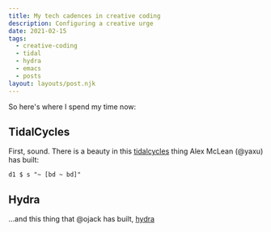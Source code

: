 ```yaml
---
title: My tech cadences in creative coding
description: Configuring a creative urge 
date: 2021-02-15
tags:
  - creative-coding
  - tidal
  - hydra
  - emacs
  - posts
layout: layouts/post.njk
---
```

So here's where I spend my time now:

## TidalCycles

First, sound. There is a beauty in this [tidalcycles](https://tidalcycles.org/Welcome) thing Alex McLean (@yaxu) has built:

``` 
d1 $ s "~ [bd ~ bd]"

```

## Hydra

...and this thing that @ojack has built, [hydra](https://hydra.ojack.xyz/)
